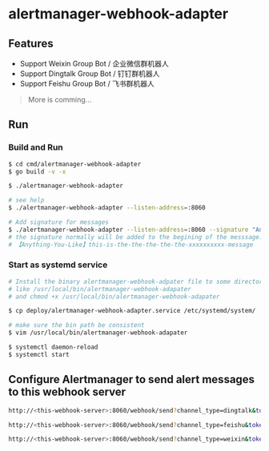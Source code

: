 # alertmanager-webhook-adapter

## Features

- Support Weixin Group Bot / 企业微信群机器人
- Support Dingtalk Group Bot / 钉钉群机器人
- Support Feishu Group Bot / 飞书群机器人

> More is comming...

## Run

### Build and Run

```bash
$ cd cmd/alertmanager-webhook-adapter
$ go build -v -x

$ ./alertmanager-webhook-adapter

# see help
$ ./alertmanager-webhook-adapter --listen-address=:8060

# Add signature for messages
$ ./alertmanager-webhook-adapter --listen-address=:8060 --signature "Anything-You-Like"
# the signature normally will be added to the begining of the messsage:
# 【Anything-You-Like】this-is-the-the-the-the-the-xxxxxxxxxx-message
```

### Start as systemd service

```bash
# Install the binary alertmanager-webhook-adpater file to some directory
# like /usr/local/bin/alertmanager-webhook-adapater
# and chmod +x /usr/local/bin/alertmanager-webhook-adapater

$ cp deploy/alertmanager-webhook-adapter.service /etc/systemd/system/

# make sure the bin path be consistent
$ vim /usr/local/bin/alertmanager-webhook-adapater

$ systemctl daemon-reload
$ systemctl start
```

## Configure Alertmanager to send alert messages to this webhook server

```bash
http://<this-webhook-server>:8060/webhook/send?channel_type=dingtalk&token=<token>&msg_type=markdown

http://<this-webhook-server>:8060/webhook/send?channel_type=feishu&token=<token>&msg_type=markdown

http://<this-webhook-server>:8060/webhook/send?channel_type=weixin&token=<token>&msg_type=markdown
```
